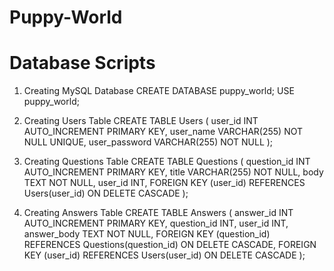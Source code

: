 # Puppy-World

# Database Scripts 


1. Creating MySQL Database
CREATE DATABASE puppy_world;
USE puppy_world;

2. Creating Users Table
CREATE TABLE Users (
    user_id INT AUTO_INCREMENT PRIMARY KEY,
    user_name VARCHAR(255) NOT NULL UNIQUE,
    user_password VARCHAR(255) NOT NULL
);

3. Creating Questions Table
CREATE TABLE Questions (
    question_id INT AUTO_INCREMENT PRIMARY KEY,
    title VARCHAR(255) NOT NULL,
    body TEXT NOT NULL,
    user_id INT,
    FOREIGN KEY (user_id) REFERENCES Users(user_id) ON DELETE CASCADE
); 

4. Creating Answers Table
CREATE TABLE Answers (
    answer_id INT AUTO_INCREMENT PRIMARY KEY,
    question_id INT,
    user_id INT,
    answer_body TEXT NOT NULL,
    FOREIGN KEY (question_id) REFERENCES Questions(question_id) ON DELETE CASCADE,
    FOREIGN KEY (user_id) REFERENCES Users(user_id) ON DELETE CASCADE
);

